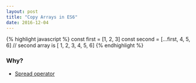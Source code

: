 ```yaml
---
layout: post
title: "Copy Arrays in ES6"
date: 2016-12-04
---
```

{% highlight javascript %}
 const first = [1, 2, 3]
 const second = [...first, 4, 5, 6]
 // second array is [ 1, 2, 3, 4, 5, 6]
{% endhighlight %}

### Why?
- [Spread operator](https://developer.mozilla.org/en-US/docs/Web/JavaScript/Reference/Operators/Spread_operator)

